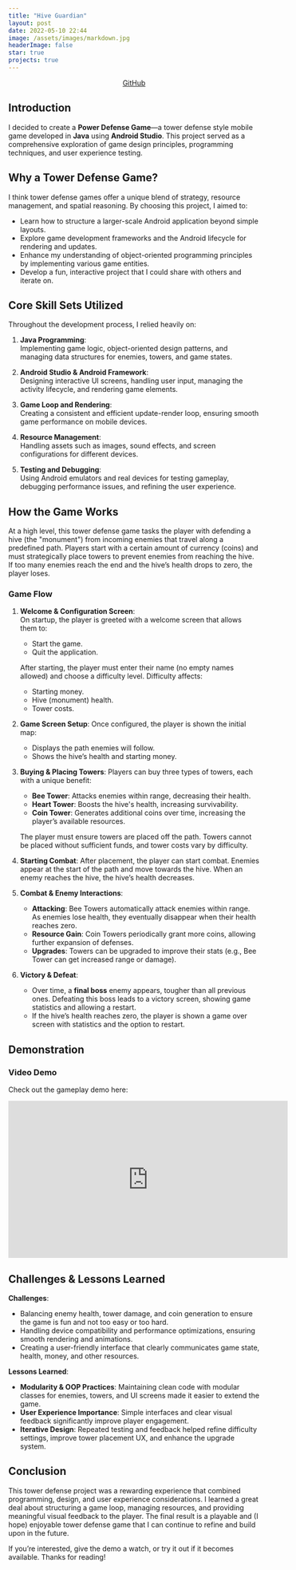 ```yaml
---
title: "Hive Guardian"
layout: post
date: 2022-05-10 22:44
image: /assets/images/markdown.jpg
headerImage: false
star: true
projects: true
---
```


<div style="text-align: center;">
  <a href="https://github.com/harriet99/Tower-Jackets">GitHub</a>
</div>

## Introduction

I decided to create a **Power Defense Game**—a tower defense style mobile game developed in **Java** using **Android Studio**. This project served as a comprehensive exploration of game design principles, programming techniques, and user experience testing.

## Why a Tower Defense Game?

I think tower defense games offer a unique blend of strategy, resource management, and spatial reasoning. By choosing this project, I aimed to:

* Learn how to structure a larger-scale Android application beyond simple layouts.
* Explore game development frameworks and the Android lifecycle for rendering and updates.
* Enhance my understanding of object-oriented programming principles by implementing various game entities.
* Develop a fun, interactive project that I could share with others and iterate on.

## Core Skill Sets Utilized

Throughout the development process, I relied heavily on:

1. **Java Programming**:  
   Implementing game logic, object-oriented design patterns, and managing data structures for enemies, towers, and game states.
   
2. **Android Studio & Android Framework**:  
   Designing interactive UI screens, handling user input, managing the activity lifecycle, and rendering game elements.
   
3. **Game Loop and Rendering**:  
   Creating a consistent and efficient update-render loop, ensuring smooth game performance on mobile devices.
   
4. **Resource Management**:  
   Handling assets such as images, sound effects, and screen configurations for different devices.
   
5. **Testing and Debugging**:  
   Using Android emulators and real devices for testing gameplay, debugging performance issues, and refining the user experience.

## How the Game Works

At a high level, this tower defense game tasks the player with defending a hive (the "monument") from incoming enemies that travel along a predefined path. Players start with a certain amount of currency (coins) and must strategically place towers to prevent enemies from reaching the hive. If too many enemies reach the end and the hive’s health drops to zero, the player loses.

### Game Flow

1. **Welcome & Configuration Screen**:  
   On startup, the player is greeted with a welcome screen that allows them to:
   - Start the game.
   - Quit the application.
   
   After starting, the player must enter their name (no empty names allowed) and choose a difficulty level. Difficulty affects:
   - Starting money.
   - Hive (monument) health.
   - Tower costs.

2. **Game Screen Setup**:
   Once configured, the player is shown the initial map:
   - Displays the path enemies will follow.
   - Shows the hive’s health and starting money.
   
3. **Buying & Placing Towers**:
   Players can buy three types of towers, each with a unique benefit:
   - **Bee Tower**: Attacks enemies within range, decreasing their health.
   - **Heart Tower**: Boosts the hive's health, increasing survivability.
   - **Coin Tower**: Generates additional coins over time, increasing the player’s available resources.
   
   The player must ensure towers are placed off the path. Towers cannot be placed without sufficient funds, and tower costs vary by difficulty.

4. **Starting Combat**:
   After placement, the player can start combat. Enemies appear at the start of the path and move towards the hive. When an enemy reaches the hive, the hive’s health decreases.

5. **Combat & Enemy Interactions**:
   - **Attacking**: Bee Towers automatically attack enemies within range. As enemies lose health, they eventually disappear when their health reaches zero.
   - **Resource Gain**: Coin Towers periodically grant more coins, allowing further expansion of defenses.
   - **Upgrades**: Towers can be upgraded to improve their stats (e.g., Bee Tower can get increased range or damage).
   
6. **Victory & Defeat**:
   - Over time, a **final boss** enemy appears, tougher than all previous ones. Defeating this boss leads to a victory screen, showing game statistics and allowing a restart.
   - If the hive’s health reaches zero, the player is shown a game over screen with statistics and the option to restart.

## Demonstration

### Video Demo

Check out the gameplay demo here:
<iframe width="560" height="315"
src="https://www.youtube.com/embed/qmmNwiEN9Uo"
title="YouTube video player"
frameborder="0"
allow="accelerometer; autoplay; clipboard-write; encrypted-media; gyroscope; picture-in-picture"
allowfullscreen>
</iframe>

## Challenges & Lessons Learned

**Challenges**:
* Balancing enemy health, tower damage, and coin generation to ensure the game is fun and not too easy or too hard.
* Handling device compatibility and performance optimizations, ensuring smooth rendering and animations.
* Creating a user-friendly interface that clearly communicates game state, health, money, and other resources.

**Lessons Learned**:
* **Modularity & OOP Practices**: Maintaining clean code with modular classes for enemies, towers, and UI screens made it easier to extend the game.
* **User Experience Importance**: Simple interfaces and clear visual feedback significantly improve player engagement.
* **Iterative Design**: Repeated testing and feedback helped refine difficulty settings, improve tower placement UX, and enhance the upgrade system.

## Conclusion

This tower defense project was a rewarding experience that combined programming, design, and user experience considerations. I learned a great deal about structuring a game loop, managing resources, and providing meaningful visual feedback to the player. The final result is a playable and (I hope) enjoyable tower defense game that I can continue to refine and build upon in the future.

If you’re interested, give the demo a watch, or try it out if it becomes available. Thanks for reading!